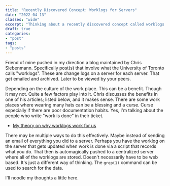 ```yaml
---
title: "Recently Discovered Concept: Worklogs for Servers"
date: "2022-04-13"
classes: "wide"
excerpt: "Thinking about a recently discovered concept called worklogs courtesy of Chris Siebenmann"
draft: true
categories:
- "post"
tags:
- "posts"
---
```


Friend of mine pushed in my direction a blog maintained by Chris
Siebenmann. Specifically post(s) that involve what the University of
Toronto calls "worklogs". These are change logs on a server for each
server. That get emailed and archived. Later to be viewed by your peers.

Depending on the culture of the work place. This can be a benefit.
Though it may not. Quite a few factors play into it. Chris discusses the
benefits in one of his articles; listed below, and it makes sense. There
are some work places where wearing many hats can be a blessing and a
curse. Curse especially if there are poor documentation habits. Yes, I'm
talking about the people who write "work is done" in their ticket. 

- [My theory on why worklogs work for us](https://utcc.utoronto.ca/~cks/space/blog/sysadmin/WhyWorklogsWorkForUs)

There may be multiple ways to do this effectively. Maybe instead of
sending an email of everything you did to a server. Perhaps you have the
worklog on the server that gets updated when work is done via a script
that records what you do. That then is automagically pushed to a
centralized server where all of the worklogs are stored. Doesn't
necessarily have to be web based. It's just a different way of
thinking. The ```grep(1)``` command can be used to search for the data.

I'll noodle my thoughts a little here.

